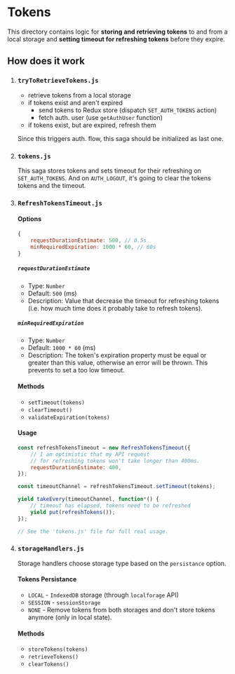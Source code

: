 # Tokens

This directory contains logic for **storing and retrieving tokens** to and from a local storage and **setting timeout for refreshing tokens** before they expire.

## How does it work

1. ### `tryToRetrieveTokens.js`

    - retrieve tokens from a local storage
    - if tokens exist and aren't expired
        - send tokens to Redux store (dispatch `SET_AUTH_TOKENS` action)
        - fetch auth. user (use `getAuthUser` function)
    - if tokens exist, but are expired, refresh them

    Since this triggers auth. flow, this saga should be initialized as last one.

2. ### `tokens.js`

    This saga stores tokens and sets timeout for their refreshing on `SET_AUTH_TOKENS`. And on `AUTH_LOGOUT`, it's going to clear the tokens tokens and the timeout.

3. ### `RefreshTokensTimeout.js`

    #### Options


    ```js
    {
        requestDurationEstimate: 500, // 0.5s
        minRequiredExpiration: 1000 * 60, // 60s
    }
    ```

    ##### `requestDurationEstimate`
    - Type: `Number`
    - Default: `500` (ms)
    - Description: Value that decrease the timeout for refreshing tokens (i.e. how much time does it probably take to refresh tokens).

    ##### `minRequiredExpiration`
    - Type: `Number`
    - Default: `1000 * 60` (ms)
    - Description: The token's expiration property must be equal or greater than this value, otherwise an error will be thrown. This prevents to set a too low timeout.


    #### Methods

    - `setTimeout(tokens)`
    - `clearTimeout()`
    - `validateExpiration(tokens)`

    #### Usage

    ```js
    const refreshTokensTimeout = new RefreshTokensTimeout({
        // I am optimistic that my API request
        // for refreshing tokens won't take longer than 400ms.
        requestDurationEstimate: 400,
    });

    const timeoutChannel = refreshTokensTimeout.setTimeout(tokens);

    yield takeEvery(timeoutChannel, function*() {
        // timeout has elapsed, tokens need to be refreshed
        yield put(refreshTokens());
    });

    // See the 'tokens.js' file for full real usage.
    ```

4. ### `storageHandlers.js`

    Storage handlers choose storage type based on the `persistance` option.

    #### Tokens Persistance

    - `LOCAL` - `IndexedDB` storage (through `localforage` API)
    - `SESSION` - `sessionStorage`
    - `NONE` - Remove tokens from both storages and don't store tokens anymore (only in local state).

    #### Methods

    - `storeTokens(tokens)`
    - `retrieveTokens()`
    - `clearTokens()`
